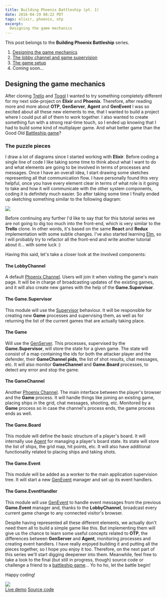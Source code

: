 ```yaml
---
title: Building Phoenix Battleship (pt. 1)
date: 2016-04-29 08:22 PDT
tags: elixir, phoenix, otp
excerpt:
  Designing the game mechanics
---
```


<div class="index">
  <p>This post belongs to the <strong>Building Phoenix Battleship</strong> series.</p>
  <ol>
    <li><a href="/blog/2016/04/29/building-phoenix-battleship-pt-1">Designing the game mechanics</a></li>
    <li><a href="/blog/2016/05/03/building-phoenix-battleship-pt-2/">The lobby channel and game supervision</a></li>
    <li><a href="/blog/2016/05/21/building-phoenix-battleship-pt-2/">The game setup</a></li>
    <li>Coming soon...</li>
  </ol>
</div>

## Designing the game mechanics
After cloning [Trello][83ef4d19] and [Toggl][28808ea3] I wanted to try something
completely different for my next side-project on **Elixir** and **Phoenix**.
Therefore, after reading more and more about **OTP**, **GenServer**, **Agent** and **GenEvent**
I was so excited about all these new elements to me, that I wanted to build a project where
I could put all of them to work together. I also wanted to create something fun with
a strong real-time touch, so I ended up knowing that I had to build some
kind of multiplayer game. And what better game than the Good Old [Battleship game][4a6f7f89]?

### The puzzle pieces

I draw a lot of diagrams since I started working with **Elixir**.
Before coding a single line of code I like taking some time to think about what I want to
do and what elements are going to be involved in terms of processes and messages. Once
I have an overall idea, I start drawing some sketches representing all that communication flow.
I have personally found this very helpful, once you have every element clear in terms of what role is it
going to take and how it will communicate with the other system components,
coding it is definitely much easier. So after taking some time I finally ended up
sketching something similar to the following diagram:

<img class="center" src="/images/blog/building_phoenix_battleship/diagram.jpg"/>


Before continuing any further I'd like to say that for this tutorial series
we are not going to dig too much into the front-end, which is very similar to the
**Trello** clone. In other words, it's based on the same **React**
 and **Redux** implementation with some subtle changes. I've also started learning
[Elm][6ffd6f5d], so I will probably try to refactor all the front-end and write
another tutorial about it... with some luck :)

Having this said, let's take a closer look at the involved components:

#### The LobbyChannel
A default [Phoenix Channel][6c51ddb1]. Users will join it when visiting the
game's main page. It will be in charge of broadcasting updates of the existing games,
and it will also create new games with the help of the **Game.Supervisor**.

#### The Game.Supervisor
This module will use the [Supervisor][4d783b08] behaviour. It will be responsible for
creating new **Game** processes and supervising them, as well as for
returning the list of the current games that are actually taking place.

#### The Game
Will use the [GenServer][18a2f400]. This processes, supervised by the **Game.Supervisor**,
will store the state for a given game. The state will consist of a map containing
the ids for both the attacker player and the defender, their **GameChannel pids**, the
list of shot results, chat messages, etc. It will also monitor **GameChannel** and **Game.Board** processes,
to detect any error and stop the game.

#### The GameChannel
Another [Phoenix Channel][6c51ddb1]. The main interface between the player's browser and
the **Game** process. It will handle things like joining an existing game, placing
ships in the grid, chat messages, shooting, etc. Monitored by a **Game** process so
in case the channel's process ends, the game process ends as well.

#### The Game.Board
This module will define the basic structure of a player's board. It will
internally use [Agent][d7a21b37] for managing a player's board state. Its state will store
the list of ships, the grid map, hit points, etc. It will also have additional
functionality related to placing ships and taking shots.

#### The Game.Event
This module will be added as a worker to the main application supervision tree.
It will start a new [GenEvent][d096bb08] manager and set up its event handlers.

#### The Game.EventHandler
This module will use [GenEvent][d096bb08] to handle event messages from the previous
**Game.Event** manager and, thanks to the **LobbyChannel**, broadcast
every current game change to any connected visitor's browser.

Despite having represented all these different elements, we actually don't need them all
to build a simple game like this. But implementing them will give us the chance to
learn some useful concepts related to **OTP**, the differences between **GenServer** and
**Agent**, monitoring processes and creating event handlers. I have really enjoyed
building it and putting all the pieces together, so I hope you enjoy it too. Therefore, on the next
part of this series we'll start digging deepereer into them. Meanwhile, feel free to take a look
to the final (but still in progress, though) source code or challenge a
friend to a [battleship game][16b56e99]... Yo ho ho, let the battle begin!


Happy coding!

<a href="https://phoenix-battleship.herokuapp.com/" target="_blank">
  <img class="center" src="/images/blog/building_phoenix_battleship/lobby.jpg"/>
</a>

<div class="btn-wrapper">
  <a href="https://phoenix-battleship.herokuapp.com/" target="_blank" class="btn"><i class="fa fa-cloud"></i> Live demo</a>
  <a href="https://github.com/bigardone/phoenix-battleship" target="_blank" class="btn"><i class="fa fa-github"></i> Source code</a>
</div>


  [83ef4d19]: https://github.com/bigardone/phoenix-trello "Phoenix Trello"
  [28808ea3]: https://github.com/bigardone/phoenix-toggl "Phoenix Toggl"
  [4a6f7f89]: https://en.wikipedia.org/wiki/Battleship_(game) "Battleship Game"
  [6ffd6f5d]: http://elm-lang.org/ "Elm"
  [6c51ddb1]: https://hexdocs.pm/phoenix/Phoenix.Channel.html "Phoenix Channel"
  [4d783b08]: http://elixir-lang.org/docs/stable/elixir/Supervisor.html "Supervisor behaviour"
  [18a2f400]: http://elixir-lang.org/docs/stable/elixir/GenServer.html "GenServer behaviour"
  [d7a21b37]: http://elixir-lang.org/docs/stable/elixir/Agent.html "Agent"
  [d096bb08]: http://elixir-lang.org/docs/stable/elixir/GenEvent.html "GenEvent"
  [16b56e99]: https://phoenix-battleship.herokuapp.com/ "Phoenix Battleship"
